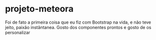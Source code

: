 # projeto-meteora
 
Foi de fato a primeira coisa que eu fiz com Bootstrap na vida, e não teve jeito, paixão instântanea. Gosto dos componentes prontos e gosto de os personalizar 
